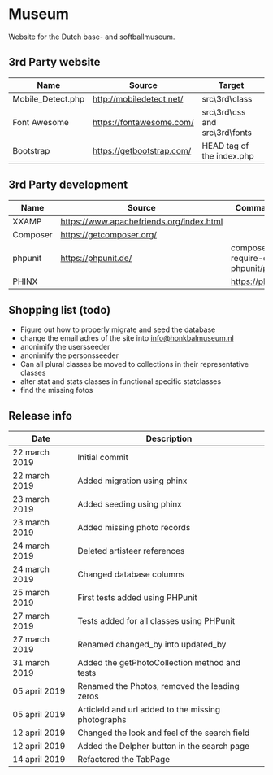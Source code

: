 # Museum
Website for the Dutch base- and softballmuseum.

## 3rd Party website 

| Name | Source | Target |
|-|-|-|
| Mobile_Detect.php | http://mobiledetect.net/ | src\3rd\class |
| Font Awesome | https://fontawesome.com/ | src\3rd\css and src\3rd\fonts |
| Bootstrap | https://getbootstrap.com/ | HEAD tag of the index.php |

## 3rd Party development

| Name | Source | Command line | 
|-|-|-|
| XXAMP | https://www.apachefriends.org/index.html | |
| Composer | https://getcomposer.org/ | |
| phpunit | https://phpunit.de/ | composer require-dev phpunit/phpunit |
| PHINX | | https://phinx.org/ | composer require robmorgan/phinx |

## Shopping list (todo)

* Figure out how to properly migrate and seed the database 
* change the email adres of the site into info@honkbalmuseum.nl
* anonimify the usersseeder 
* anonimify the personsseeder
* Can all plural classes be moved to collections in their representative classes
* alter stat and stats classes in functional specific statclasses 
* find the missing fotos

## Release info
| Date | Description |
|-|-|
| 22 march 2019 | Initial commit |
| 22 march 2019 | Added migration using phinx |
| 23 march 2019 | Added seeding using phinx |
| 23 march 2019 | Added missing photo records |
| 24 march 2019 | Deleted artisteer references |
| 24 march 2019 | Changed database columns |
| 25 march 2019 | First tests added using PHPunit |
| 27 march 2019 | Tests added for all classes using PHPunit |
| 27 march 2019 | Renamed changed_by into updated_by |
| 31 march 2019 | Added the getPhotoCollection method and tests |
| 05 april 2019 | Renamed the Photos, removed the leading zeros |
| 05 april 2019 | ArticleId and url added to the missing photographs |
| 12 april 2019 | Changed the look and feel of the search field |
| 12 april 2019 | Added the Delpher button in the search page |
| 14 april 2019 | Refactored the TabPage |
